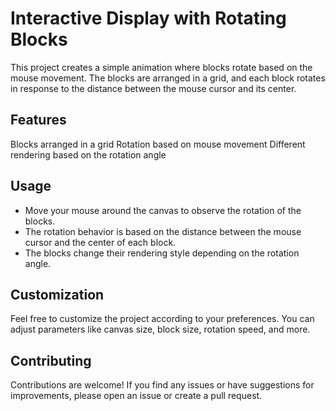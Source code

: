 # Interactive Display with Rotating Blocks

This project creates a simple animation where blocks rotate based on the mouse movement. The blocks are arranged in a grid, and each block rotates in response to the distance between the mouse cursor and its center.

## Features
Blocks arranged in a grid
Rotation based on mouse movement
Different rendering based on the rotation angle

## Usage
* Move your mouse around the canvas to observe the rotation of the blocks.
* The rotation behavior is based on the distance between the mouse cursor and the center of each block.
* The blocks change their rendering style depending on the rotation angle.
 
## Customization
Feel free to customize the project according to your preferences. You can adjust parameters like canvas size, block size, rotation speed, and more.

## Contributing
Contributions are welcome! If you find any issues or have suggestions for improvements, please open an issue or create a pull request.
